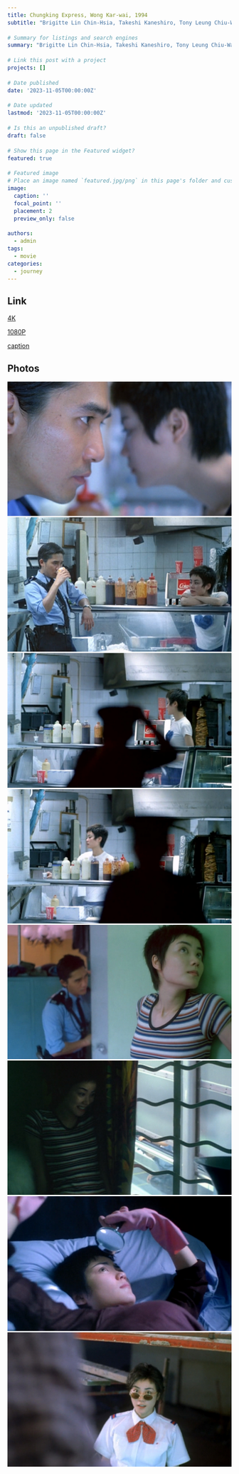 ```yaml
---
title: Chungking Express, Wong Kar-wai, 1994
subtitle: "Brigitte Lin Chin-Hsia, Takeshi Kaneshiro, Tony Leung Chiu-Wai and Faye Wong"

# Summary for listings and search engines
summary: "Brigitte Lin Chin-Hsia, Takeshi Kaneshiro, Tony Leung Chiu-Wai and Faye Wong"

# Link this post with a project
projects: []

# Date published
date: '2023-11-05T00:00:00Z'

# Date updated
lastmod: '2023-11-05T00:00:00Z'

# Is this an unpublished draft?
draft: false

# Show this page in the Featured widget?
featured: true

# Featured image
# Place an image named `featured.jpg/png` in this page's folder and customize its options here.
image:
  caption: ''
  focal_point: ''
  placement: 2
  preview_only: false

authors:
  - admin
tags: 
  - movie
categories:
  - journey
---
```


## Link

[4K](https://www.4kvm.net/movies/cqsl)

[1080P](https://ia601508.us.archive.org/15/items/chungking-express-1994/Chungking%20Express%20-%201994.mp4)

[caption](https://s.zimuku.org/download/MjAxNy0wOC0zMCUyRjU5YTZkNTYxNjAyZDcucmFyfENodW5na2luZy5FeHByZXNzLjE5OTQuQ3JpdGVyaW9uLkNvbGxlY3Rpb24uMTA4MHAuQmx1UmF5LngyNjQuRFRTLVdpS2kucmFyfDE2OTkxNTExMTR8Nzc5YmEyNWJ8)

## Photos

![](./1.jpg)
![](./2.jpg)
![](./3.jpg)
![](./4.jpg)
![](./5.jpg)
![](./6.jpg)
![](./7.jpg)
![](./8.jpg)
